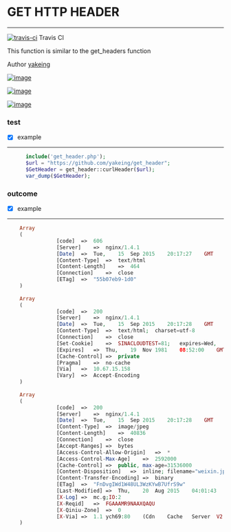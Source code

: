 # GET HTTP HEADER
----------

[![travis-ci](https://api.travis-ci.org/yakeing/get_header.svg)](https://travis-ci.org/yakeing/get_header/caches) Travis CI


This function is similar to the get_headers function

Author [yakeing](http://weibo.com/yakeing)

[![image](https://oauth.sinaapp.com/svg/4D4D4D/License/F66000/MPL2.0/image.svg)](https://github.com/yakeing/get_header/blob/master/LICENSE)

[![image](https://oauth.sinaapp.com/svg/4D4D4D/Language/007EC6/PHP/image.svg)](https://github.com/yakeing/get_header/tree/master/src/get_header)

[![image](https://oauth.sinaapp.com/svg/4D4D4D/Version/97CA00/1.2/image.svg)](https://github.com/yakeing/get_header)

### test
- [x] example
--------
```php
	  include('get_header.php');
	  $url = "https://github.com/yakeing/get_header";
	  $GetHeader = get_header::curlHeader($url);
	  var_dump($GetHeader);
```	
	
### outcome
- [x] example
--------
```php
	Array
	(
 				[code]	=>	606
 				[Server]	=>	nginx/1.4.1
 				[Date]	=>	Tue,	15	Sep	2015	20:17:27	GMT
 				[Content-Type]	=>	text/html
 				[Content-Length]	=>	464
 				[Connection]	=>	close
 				[ETag]	=>	"55b07eb9-1d0"
 	)
 
	Array
 	(
 				[code]	=>	200
 				[Server]	=>	nginx/1.4.1
 				[Date]	=>	Tue,	15	Sep	2015	20:17:28	GMT
 				[Content-Type]	=>	text/html;	charset=utf-8
 				[Connection]	=>	close
 				[Set-Cookie]	=>	SINACLOUDTEST=81;	expires=Wed,	16-Sep-2015	20:17:28	GMT;	path=/;	domain=.sinacloud.com
 				[Expires]	=>	Thu,	19	Nov	1981	08:52:00	GMT
 				[Cache-Control]	=>	private
 				[Pragma]	=>	no-cache
 				[Via]	=>	10.67.15.158
 				[Vary]	=>	Accept-Encoding
	)
 
 	Array
	(
 				[code]	=>	200
 				[Server]	=>	nginx/1.4.1
 				[Date]	=>	Tue,	15	Sep	2015	20:17:28	GMT
 				[Content-Type]	=>	image/jpeg
 				[Content-Length]	=>	40836
 				[Connection]	=>	close
 				[Accept-Ranges]	=>	bytes
 				[Access-Control-Allow-Origin]	=>	*
 				[Access-Control-Max-Age]	=>	2592000
 				[Cache-Control]	=>	public,	max-age=31536000
 				[Content-Disposition]	=>	inline;	filename="weixin.jpg"
 				[Content-Transfer-Encoding]	=>	binary
 				[ETag]	=>	"FnDvgIWd1W48UL3WzKYwB7UfrS9w"
 				[Last-Modified]	=>	Thu,	20	Aug	2015	04:01:43	GMT
 				[X-Log]	=>	mc.g;IO:2
 				[X-Reqid]	=>	FGAAAMR9NAAXQAQU
 				[X-Qiniu-Zone]	=>	0
 				[X-Via]	=>	1.1	ych69:80	(Cdn	Cache	Server	V2.0),	1.1	xdx20:5	(Cdn	Cache	Server	V2.0)
	)
```

